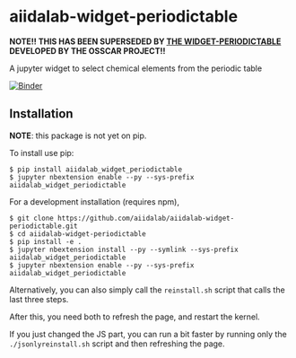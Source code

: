 aiidalab-widget-periodictable
=============================

**NOTE!! THIS HAS BEEN SUPERSEDED BY [THE WIDGET-PERIODICTABLE](https://github.com/osscar-org/widget-periodictable) DEVELOPED BY THE OSSCAR PROJECT!!**

A jupyter widget to select chemical elements from the periodic table

[![Binder](https://mybinder.org/badge.svg)](https://mybinder.org/v2/gh/aiidalab/aiidalab-widget-periodictable/master?urlpath=apps/widget-demo.ipynb)

Installation
------------

**NOTE**: this package is not yet on pip.

To install use pip:

    $ pip install aiidalab_widget_periodictable
    $ jupyter nbextension enable --py --sys-prefix aiidalab_widget_periodictable


For a development installation (requires npm),

    $ git clone https://github.com/aiidalab/aiidalab-widget-periodictable.git
    $ cd aiidalab-widget-periodictable
    $ pip install -e .
    $ jupyter nbextension install --py --symlink --sys-prefix aiidalab_widget_periodictable
    $ jupyter nbextension enable --py --sys-prefix aiidalab_widget_periodictable

Alternatively, you can also simply call the `reinstall.sh` script that calls the last three steps.

After this, you need both to refresh the page, and restart the kernel.

If you just changed the JS part, you can run a bit faster by running only
the `./jsonlyreinstall.sh` script and then refreshing the page.

